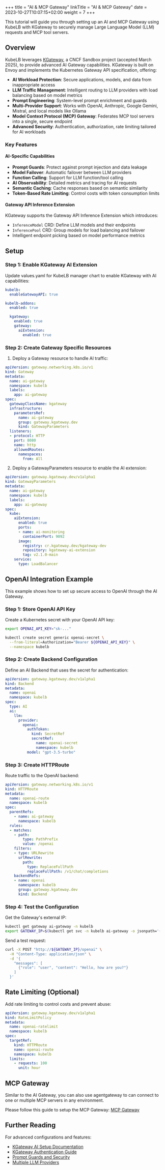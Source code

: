 +++
title = "AI & MCP Gateway"
linkTitle = "AI & MCP Gateway"
date = 2023-10-27T10:07:15+02:00
weight = 7
+++

This tutorial will guide you through setting up an AI and MCP Gateway using KubeLB with KGateway to securely manage Large Language Model (LLM) requests and MCP tool servers.

## Overview

KubeLB leverages [KGateway](https://kgateway.dev/), a CNCF Sandbox project (accepted March 2025), to provide advanced AI Gateway capabilities. KGateway is built on Envoy and implements the Kubernetes Gateway API specification, offering:

- **AI Workload Protection**: Secure applications, models, and data from inappropriate access
- **LLM Traffic Management**: Intelligent routing to LLM providers with load balancing based on model metrics
- **Prompt Engineering**: System-level prompt enrichment and guards
- **Multi-Provider Support**: Works with OpenAI, Anthropic, Google Gemini, Mistral, and local models like Ollama
- **Model Context Protocol (MCP) Gateway**: Federates MCP tool servers into a single, secure endpoint
- **Advanced Security**: Authentication, authorization, rate limiting tailored for AI workloads

### Key Features

#### AI-Specific Capabilities

- **Prompt Guards**: Protect against prompt injection and data leakage
- **Model Failover**: Automatic failover between LLM providers
- **Function Calling**: Support for LLM function/tool calling
- **AI Observability**: Detailed metrics and tracing for AI requests
- **Semantic Caching**: Cache responses based on semantic similarity
- **Token-Based Rate Limiting**: Control costs with token consumption limits

#### Gateway API Inference Extension

KGateway supports the Gateway API Inference Extension which introduces:

- `InferenceModel` CRD: Define LLM models and their endpoints
- `InferencePool` CRD: Group models for load balancing and failover
- Intelligent endpoint picking based on model performance metrics

## Setup

### Step 1: Enable KGateway AI Extension

Update values.yaml for KubeLB manager chart to enable KGateway with AI capabilities:

```yaml
kubelb:
  enableGatewayAPI: true

kubelb-addons:
  enabled: true

  kgateway:
    enabled: true
    gateway:
      aiExtension:
        enabled: true
```

### Step 2: Create Gateway Specific Resources

1. Deploy a Gateway resource to handle AI traffic:

```yaml
apiVersion: gateway.networking.k8s.io/v1
kind: Gateway
metadata:
  name: ai-gateway
  namespace: kubelb
  labels:
    app: ai-gateway
spec:
  gatewayClassName: kgateway
  infrastructure:
    parametersRef:
      name: ai-gateway
      group: gateway.kgateway.dev
      kind: GatewayParameters
  listeners:
  - protocol: HTTP
    port: 8080
    name: http
    allowedRoutes:
      namespaces:
        from: All
```

2. Deploy a GatewayParameters resource to enable the AI extension:

```yaml
apiVersion: gateway.kgateway.dev/v1alpha1
kind: GatewayParameters
metadata:
  name: ai-gateway
  namespace: kubelb
  labels:
    app: ai-gateway
spec:
  kube:
    aiExtension:
      enabled: true
      ports:
      - name: ai-monitoring
        containerPort: 9092
      image:
        registry: cr.kgateway.dev/kgateway-dev
        repository: kgateway-ai-extension
        tag: v2.1.0-main
    service:
      type: LoadBalancer
```

## OpenAI Integration Example

This example shows how to set up secure access to OpenAI through the AI Gateway.

### Step 1: Store OpenAI API Key

Create a Kubernetes secret with your OpenAI API key:

```bash
export OPENAI_API_KEY="sk-..."

kubectl create secret generic openai-secret \
  --from-literal=Authorization="Bearer ${OPENAI_API_KEY}" \
  --namespace kubelb
```

### Step 2: Create Backend Configuration

Define an AI Backend that uses the secret for authentication:

```yaml
apiVersion: gateway.kgateway.dev/v1alpha1
kind: Backend
metadata:
  name: openai
  namespace: kubelb
spec:
  type: AI
  ai:
    llm:
      provider:
        openai:
          authToken:
            kind: SecretRef
            secretRef:
              name: openai-secret
              namespace: kubelb
          model: "gpt-3.5-turbo"
```

### Step 3: Create HTTPRoute

Route traffic to the OpenAI backend:

```yaml
apiVersion: gateway.networking.k8s.io/v1
kind: HTTPRoute
metadata:
  name: openai-route
  namespace: kubelb
spec:
  parentRefs:
    - name: ai-gateway
      namespace: kubelb
  rules:
  - matches:
    - path:
        type: PathPrefix
        value: /openai
    filters:
    - type: URLRewrite
      urlRewrite:
        path:
          type: ReplaceFullPath
          replaceFullPath: /v1/chat/completions
    backendRefs:
    - name: openai
      namespace: kubelb
      group: gateway.kgateway.dev
      kind: Backend
```

### Step 4: Test the Configuration

Get the Gateway's external IP:

```bash
kubectl get gateway ai-gateway -n kubelb
export GATEWAY_IP=$(kubectl get svc -n kubelb ai-gateway -o jsonpath='{.status.loadBalancer.ingress[0].ip}')
```

Send a test request:

```bash
curl -X POST "http://${GATEWAY_IP}/openai" \
  -H "Content-Type: application/json" \
  -d '{
    "messages": [
      {"role": "user", "content": "Hello, how are you?"}
    ]
  }'
```

## Rate Limiting (Optional)

Add rate limiting to control costs and prevent abuse:

```yaml
apiVersion: gateway.kgateway.dev/v1alpha1
kind: RateLimitPolicy
metadata:
  name: openai-ratelimit
  namespace: kubelb
spec:
  targetRef:
    kind: HTTPRoute
    name: openai-route
    namespace: kubelb
  limits:
    - requests: 100
      unit: hour
```

## MCP Gateway

Similar to the AI Gateway, you can also use agentgateway to can connect to one or multiple MCP servers in any environment.

Please follow this guide to setup the MCP Gateway: [MCP Gateway](https://kgateway.dev/docs/agentgateway/mcp/)

## Further Reading

For advanced configurations and features:

- [KGateway AI Setup Documentation](https://kgateway.dev/docs/ai/setup/)
- [KGateway Authentication Guide](https://kgateway.dev/docs/ai/auth/)
- [Prompt Guards and Security](https://kgateway.dev/docs/ai/prompt-guards/)
- [Multiple LLM Providers](https://kgateway.dev/docs/ai/cloud-providers/)
